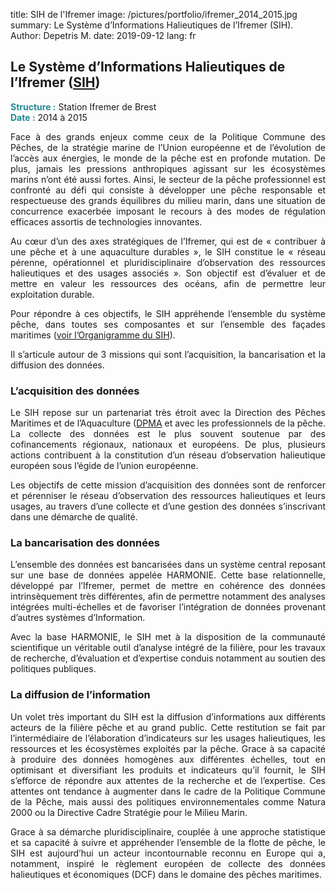 title: SIH de l'Ifremer
image: /pictures/portfolio/ifremer_2014_2015.jpg
summary: Le Système d’Informations Halieutiques de l’Ifremer (SIH).
Author: Depetris M.
date: 2019-09-12
lang: fr

## Le Système d’Informations Halieutiques de l’Ifremer (<a href="http://sih.ifremer.fr/" target="_blank">SIH</a>)

<font color="#238896"><strong>Structure :</strong></font> Station Ifremer de Brest
<br><font color="#238896"><strong>Date :</strong></font> 2014 à 2015

<p style="text-align: justify">
Face à des grands enjeux comme ceux de la Politique Commune des Pêches, de la stratégie marine de l’Union européenne et de l’évolution de l’accès aux énergies, le monde de la pêche est en profonde mutation. De plus, jamais les pressions anthropiques agissant sur les écosystèmes marins n’ont été aussi fortes. Ainsi, le secteur de la pêche professionnel est confronté au défi qui consiste à développer une pêche responsable et respectueuse des grands équilibres du milieu marin, dans une situation de concurrence exacerbée imposant le recours à des modes de régulation efficaces assortis de technologies innovantes.
</p>

<p style="text-align: justify">
Au cœur d’un des axes stratégiques de l’Ifremer, qui est de « contribuer à une pêche et à une aquaculture durables », le SIH constitue le « réseau pérenne, opérationnel et pluridisciplinaire d’observation des ressources halieutiques et des usages associés ». Son objectif est d’évaluer et de mettre en valeur les ressources des océans, afin de permettre leur exploitation durable.
</p>

<p style="text-align: justify">
Pour répondre à ces objectifs, le SIH appréhende l’ensemble du système pêche, dans toutes ses composantes et sur l’ensemble des façades maritimes (<a href="http://sih.ifremer.fr/content/download/17362/113033/file/organigramme%20SIH.pdf" target="_blank">voir l’Organigramme du SIH</a>).
</p>

<p style="text-align: justify">
Il s’articule autour de 3 missions qui sont l’acquisition, la bancarisation et la diffusion des données.
</p>

### L’acquisition des données

<p style="text-align: justify">
Le SIH repose sur un partenariat très étroit avec la Direction des Pêches Maritimes et de l’Aquaculture (<a href="https://wwz.ifremer.fr/peche/Le-monde-de-la-peche/La-gestion/par-qui/Direction-des-peches" target="_blank">DPMA</a> et avec les professionnels de la pêche. La collecte des données est le plus souvent soutenue par des cofinancements régionaux, nationaux et européens. De plus, plusieurs actions contribuent à la constitution d’un réseau d’observation halieutique européen sous l’égide de l’union européenne.
</p>

<p style="text-align: justify">
Les objectifs de cette mission d’acquisition des données sont de renforcer et pérenniser le réseau d’observation des ressources halieutiques et leurs usages, au travers d’une collecte et d’une gestion des données s’inscrivant dans une démarche de qualité.
</p>

### La bancarisation des données

<p style="text-align: justify">
L’ensemble des données est bancarisées dans un système central reposant sur une base de données appelée HARMONIE. Cette base relationnelle, développé par l’Ifremer, permet de mettre en cohérence des données intrinsèquement très différentes, afin de permettre notamment des analyses intégrées multi-échelles et de favoriser l’intégration de données provenant d’autres systèmes d’Information.
</p>

<p style="text-align: justify">
Avec la base HARMONIE, le SIH met à la disposition de la communauté scientifique un véritable outil d’analyse intégré de la filière, pour les travaux de recherche, d’évaluation et d’expertise conduis notamment au soutien des politiques publiques.
</p>

### La diffusion de l’information

<p style="text-align: justify">
Un volet très important du SIH est la diffusion d’informations aux différents acteurs de la filière pêche et au grand public. Cette restitution se fait par l’intermédiaire de l’élaboration d’indicateurs sur les usages halieutiques, les ressources et les écosystèmes exploités par la pêche. Grace à sa capacité à produire des données homogènes aux différentes échelles, tout en optimisant et diversifiant les produits et indicateurs qu’il fournit, le SIH s’efforce de répondre aux attentes de la recherche et de l’expertise. Ces attentes ont tendance à augmenter dans le cadre de la Politique Commune de la Pêche, mais aussi des politiques environnementales comme Natura 2000 ou la Directive Cadre Stratégie pour le Milieu Marin.
</p>

<p style="text-align: justify">
Grace à sa démarche pluridisciplinaire, couplée à une approche statistique et sa capacité à suivre et appréhender l’ensemble de la flotte de pêche, le SIH est aujourd’hui un acteur incontournable reconnu en Europe qui a, notamment, inspiré le règlement européen de collecte des données halieutiques et économiques (DCF) dans le domaine des pêches maritimes.
</p>